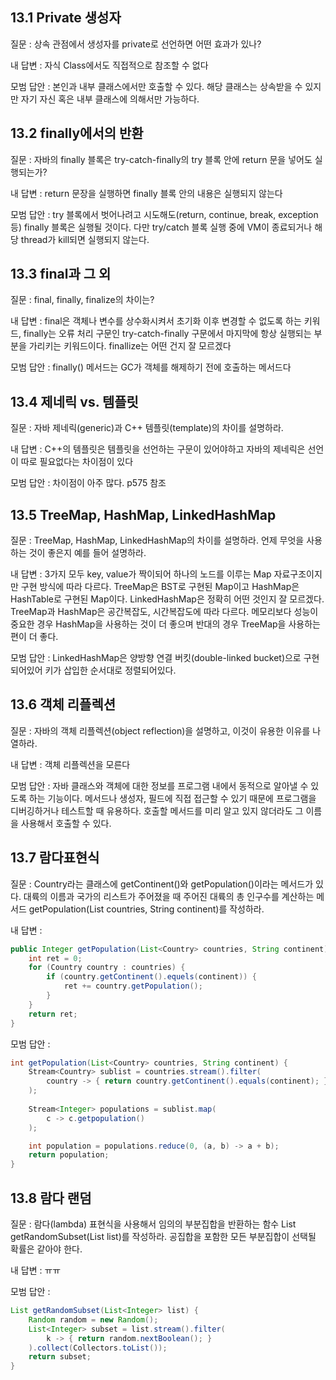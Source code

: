 
## 13.1 Private 생성자

질문 : 상속 관점에서 생성자를 private로 선언하면 어떤 효과가 있나?

내 답변 : 자식 Class에서도 직접적으로 참조할 수 없다

모범 답안 : 본인과 내부 클래스에서만 호출할 수 있다. 해당 클래스는 상속받을 수 있지만 자기 자신 혹은 내부 클래스에 의해서만 가능하다.

## 13.2 finally에서의 반환

질문 : 자바의 finally 블록은 try-catch-finally의 try 블록 안에 return 문을 넣어도 실행되는가?

내 답변 : return 문장을 실행하면 finally 블록 안의 내용은 실행되지 않는다

모범 답안 : try 블록에서 벗어나려고 시도해도(return, continue, break, exception 등) finally 블록은 실행될 것이다. 다만 try/catch 블록 실행 중에 VM이 종료되거나 해당 thread가 kill되면 실행되지 않는다.

## 13.3 final과 그 외

질문 : final, finally, finalize의 차이는?

내 답변 : final은 객체나 변수를 상수화시켜서 초기화 이후 변경할 수 없도록 하는 키워드, finally는 오류 처리 구문인 try-catch-finally 구문에서 마지막에 항상 실행되는 부분을 가리키는 키워드이다. finallize는 어떤 건지 잘 모르겠다

모범 답안 : finally() 메서드는 GC가 객체를 해제하기 전에 호출하는 메서드다

## 13.4 제네릭 vs. 템플릿

질문 : 자바 제네릭(generic)과 C++ 템플릿(template)의 차이를 설명하라.

내 답변 : C++의 템플릿은 템플릿을 선언하는 구문이 있어야하고 자바의 제네릭은 선언이 따로 필요없다는 차이점이 있다

모범 답안 : 차이점이 아주 많다. p575 참조

## 13.5 TreeMap, HashMap, LinkedHashMap

질문 : TreeMap, HashMap, LinkedHashMap의 차이를 설명하라. 언제 무엇을 사용하는 것이 좋은지 예를 들어 설명하라.

내 답변 : 3가지 모두 key, value가 짝이되어 하나의 노드를 이루는 Map 자료구조이지만 구현 방식에 따라 다르다. TreeMap은 BST로 구현된 Map이고 HashMap은 HashTable로 구현된 Map이다. LinkedHashMap은 정확히 어떤 것인지 잘 모르겠다. TreeMap과 HashMap은 공간복잡도, 시간복잡도에 따라 다르다. 메모리보다 성능이 중요한 경우 HashMap을 사용하는 것이 더 좋으며 반대의 경우 TreeMap을 사용하는 편이 더 좋다.

모범 답안 : LinkedHashMap은 양방향 연결 버킷(double-linked bucket)으로 구현되어있어 키가 삽입한 순서대로 정렬되어있다.

## 13.6 객체 리플렉션

질문 : 자바의 객체 리플렉션(object reflection)을 설명하고, 이것이 유용한 이유를 나열하라.

내 답변 : 객체 리플렉션을 모른다

모범 답안 : 자바 클래스와 객체에 대한 정보를 프로그램 내에서 동적으로 알아낼 수 있도록 하는 기능이다. 메서드나 생성자, 필드에 직접 접근할 수 있기 때문에 프로그램을 디버깅하거나 테스트할 때 유용하다. 호출할 메서드를 미리 알고 있지 않더라도 그 이름을 사용해서 호출할 수 있다.

## 13.7 람다표현식

질문 : Country라는 클래스에 getContinent()와 getPopulation()이라는 메서드가 있다. 대륙의 이름과 국가의 리스트가 주어졌을 때 주어진 대륙의 총 인구수를 계산하는 메서드 getPopulation(List<Country> countries, String continent)를 작성하라.

내 답변 :
```java
public Integer getPopulation(List<Country> countries, String continent) {
    int ret = 0;
    for (Country country : countries) {
        if (country.getContinent().equels(continent)) {
            ret += country.getPopulation();
        }
    }
    return ret;
}
```

모범 답안 :

```java
int getPopulation(List<Country> countries, String continent) {
    Stream<Country> sublist = countries.stream().filter(
        country -> { return country.getContinent().equals(continent); }
    );
    
    Stream<Integer> populations = sublist.map(
        c -> c.getpopulation()
    );

    int population = populations.reduce(0, (a, b) -> a + b);
    return population;
}
```

## 13.8 람다 랜덤

질문 : 람다(lambda) 표현식을 사용해서 임의의 부분집합을 반환하는 함수 List getRandomSubset(List<Integer> list)를 작성하라. 공집합을 포함한 모든 부분집합이 선택될 확률은 같아야 한다.

내 답변 : ㅠㅠ

모범 답안 :

```java
List getRandomSubset(List<Integer> list) {
    Random random = new Random();
    List<Integer> subset = list.stream().filter(
        k -> { return random.nextBoolean(); }
    ).collect(Collectors.toList());
    return subset;
}
```
